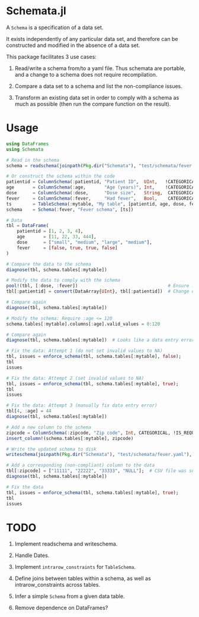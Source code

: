 # Schemata.jl


A `Schema` is a specification of a data set.

It exists independently of any particular data set, and therefore can be constructed and modified in the absence of a data set.

This package facilitates 3 use cases:

1. Read/write a schema from/to a yaml file. Thus schemata are portable, and a change to a schema does not require recompilation.

2. Compare a data set to a schema and list the non-compliance issues.

3. Transform an existing data set in order to comply with a schema as much as possible (then run the compare function on the result).


# Usage

```julia
using DataFrames
using Schemata

# Read in the schema
schema = readschema(joinpath(Pkg.dir("Schemata"), "test/schemata/fever.yaml"))

# Or construct the schema within the code
patientid = ColumnSchema(:patientid, "Patient ID",  UInt,   !CATEGORICAL, IS_REQUIRED,  IS_UNIQUE, UInt)
age       = ColumnSchema(:age,       "Age (years)", Int,    !CATEGORICAL, IS_REQUIRED, !IS_UNIQUE, Int)
dose      = ColumnSchema(:dose,      "Dose size",   String,  CATEGORICAL, IS_REQUIRED, !IS_UNIQUE, ["small", "medium", "large"])
fever     = ColumnSchema(:fever,     "Had fever",   Bool,    CATEGORICAL, IS_REQUIRED, !IS_UNIQUE, Bool)
ts        = TableSchema(:mytable, "My table", [patientid, age, dose, fever], [:patientid])
schema    = Schema(:fever, "Fever schema", [ts])

# Data
tbl = DataFrame(
    patientid = [1, 2, 3, 4],
    age       = [11, 22, 33, 444],
    dose      = ["small", "medium", "large", "medium"],
    fever     = [false, true, true, false]
)

# Compare the data to the schema
diagnose(tbl, schema.tables[:mytable])

# Modify the data to comply with the schema
pool!(tbl, [:dose, :fever])                                  # Ensure :dose and :fever contain categorical data
tbl[:patientid] = convert(DataArray{UInt}, tbl[:patientid])  # Change data type

# Compare again
diagnose(tbl, schema.tables[:mytable])

# Modify the schema: Require :age <= 120
schema.tables[:mytable].columns[:age].valid_values = 0:120

# Compare again
diagnose(tbl, schema.tables[:mytable])  # Looks like a data entry error

# Fix the data: Attempt 1 (do not set invalid values to NA)
tbl, issues = enforce_schema(tbl, schema.tables[:mytable], false);
tbl
issues

# Fix the data: Attempt 2 (set invalid values to NA)
tbl, issues = enforce_schema(tbl, schema.tables[:mytable], true);
tbl
issues

# Fix the data: Attempt 3 (manually fix data entry error)
tbl[4, :age] = 44
diagnose(tbl, schema.tables[:mytable])

# Add a new column to the schema
zipcode = ColumnSchema(:zipcode, "Zip code", Int, CATEGORICAL, !IS_REQUIRED, !IS_UNIQUE, 10000:99999)
insert_column!(schema.tables[:mytable], zipcode)

# Write the updated schema to disk
writeschema(joinpath(Pkg.dir("Schemata"), "test/schemata/fever.yaml"), schema)

# Add a corresponding (non-compliant) column to the data
tbl[:zipcode] = ["11111", "22222", "33333", "NULL"];  # CSV file was supplied with "NULL" values, forcing eltype to be String.
diagnose(tbl, schema.tables[:mytable])

# Fix the data
tbl, issues = enforce_schema(tbl, schema.tables[:mytable], true);
tbl
issues
```


# TODO

1. Implement readschema and writeschema.

2. Handle Dates.

3. Implement `intrarow_constraints` for `TableSchema`.

4. Define joins between tables within a schema, as well as intrarow_constraints across tables.

5. Infer a simple `Schema` from a given data table.

6. Remove dependence on DataFrames?
